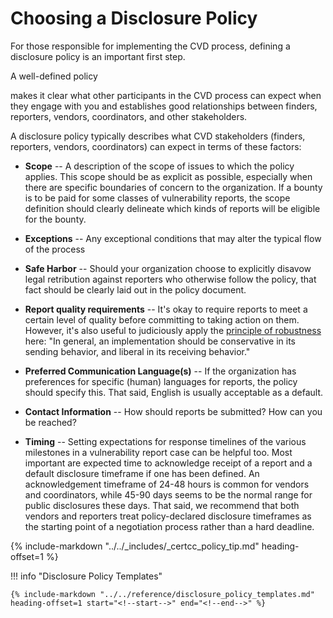 # Choosing a Disclosure Policy

For those responsible for implementing the CVD process, defining a
disclosure policy is an important first step.
<!--start-->A well-defined policy
makes it clear what other participants in the CVD process can expect
when they engage with you and establishes good relationships between
finders, reporters, vendors, coordinators, and other stakeholders.<!--end-->

A disclosure policy typically describes what CVD stakeholders (finders,
reporters, vendors, coordinators) can expect in terms of these factors:

- **Scope** -- A description of the scope of issues to which the
    policy applies. This scope should be as explicit as possible,
    especially when there are specific boundaries of concern to the
    organization. If a bounty is to be paid for some classes of
    vulnerability reports, the scope definition should clearly delineate
    which kinds of reports will be eligible for the bounty.

- **Exceptions** -- Any exceptional conditions that may alter the
    typical flow of the process

- **Safe Harbor** -- Should your organization choose to explicitly
    disavow legal retribution against reporters who otherwise follow the
    policy, that fact should be clearly laid out in the policy document.

- **Report quality requirements** -- It's okay to require reports to
    meet a certain level of quality before committing to taking action
    on them. However, it's also useful to judiciously apply the
    [principle of robustness](https://datatracker.ietf.org/doc/rfc760/)
    here: "In general, an implementation should be conservative in its sending behavior,
    and liberal in its receiving behavior."

- **Preferred Communication Language(s)** -- If the organization has
    preferences for specific (human) languages for reports, the policy
    should specify this. That said, English is usually acceptable as a
    default.

- **Contact Information** -- How should reports be submitted? How can
    you be reached?

- **Timing** -- Setting expectations for response timelines of the
    various milestones in a vulnerability report case can be helpful
    too. Most important are expected time to acknowledge receipt of a
    report and a default disclosure timeframe if one has been defined.
    An acknowledgement timeframe of 24-48 hours is common for vendors
    and coordinators, while 45-90 days seems to be the normal range for
    public disclosures these days. That said, we recommend that both vendors
    and reporters treat policy-declared disclosure timeframes as the
    starting point of a negotiation process rather than a hard deadline.

{% include-markdown "../../_includes/_certcc_policy_tip.md" heading-offset=1 %}

!!! info "Disclosure Policy Templates"
    
    {% include-markdown "../../reference/disclosure_policy_templates.md" heading-offset=1 start="<!--start-->" end="<!--end-->" %}

